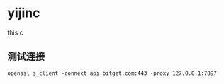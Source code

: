 # yijinc
this c

## 测试连接

```shell
openssl s_client -connect api.bitget.com:443 -proxy 127.0.0.1:7897
```
